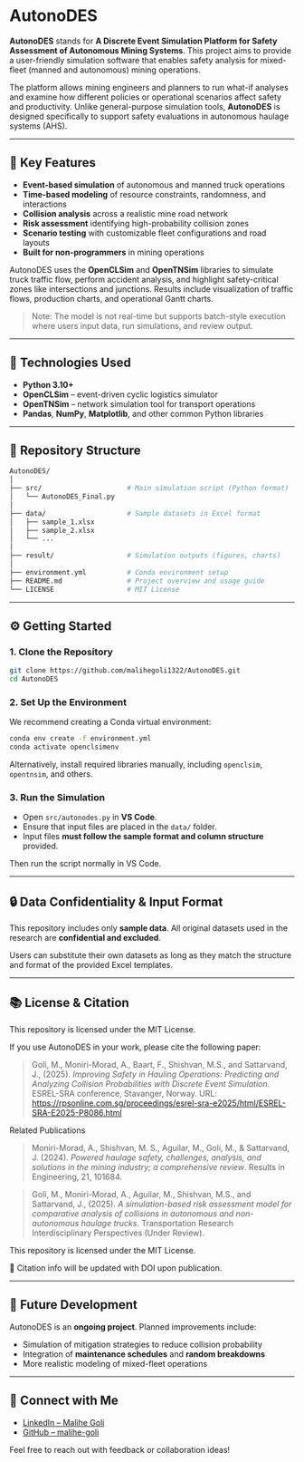 # AutonoDES

**AutonoDES** stands for **A Discrete Event Simulation Platform for Safety Assessment of Autonomous Mining Systems**. This project aims to provide a user-friendly simulation software that enables safety analysis for mixed-fleet (manned and autonomous) mining operations.

The platform allows mining engineers and planners to run what-if analyses and examine how different policies or operational scenarios affect safety and productivity. Unlike general-purpose simulation tools, **AutonoDES** is designed specifically to support safety evaluations in autonomous haulage systems (AHS).

---

## 🚀 Key Features

- **Event-based simulation** of autonomous and manned truck operations
- **Time-based modeling** of resource constraints, randomness, and interactions
- **Collision analysis** across a realistic mine road network
- **Risk assessment** identifying high-probability collision zones
- **Scenario testing** with customizable fleet configurations and road layouts
- **Built for non-programmers** in mining operations

AutonoDES uses the **OpenCLSim** and **OpenTNSim** libraries to simulate truck traffic flow, perform accident analysis, and highlight safety-critical zones like intersections and junctions. Results include visualization of traffic flows, production charts, and operational Gantt charts.

> Note: The model is not real-time but supports batch-style execution where users input data, run simulations, and review output.

---

## 🧰 Technologies Used

- **Python 3.10+**
- **OpenCLSim** – event-driven cyclic logistics simulator
- **OpenTNSim** – network simulation tool for transport operations
- **Pandas**, **NumPy**, **Matplotlib**, and other common Python libraries

---

## 📁 Repository Structure

```bash
AutonoDES/
│
├── src/                     # Main simulation script (Python format)
│   └── AutonoDES_Final.py
│
├── data/                    # Sample datasets in Excel format
│   ├── sample_1.xlsx
│   ├── sample_2.xlsx
│   └── ...
│
├── result/                  # Simulation outputs (figures, charts)
│
├── environment.yml          # Conda environment setup
├── README.md                # Project overview and usage guide
└── LICENSE                  # MIT License
```

---

## ⚙️ Getting Started

### 1. Clone the Repository

```bash
git clone https://github.com/malihegoli1322/AutonoDES.git
cd AutonoDES
```

### 2. Set Up the Environment

We recommend creating a Conda virtual environment:

```bash
conda env create -f environment.yml
conda activate openclsimenv
```

Alternatively, install required libraries manually, including `openclsim`, `opentnsim`, and others.

### 3. Run the Simulation

- Open `src/autonodes.py` in **VS Code**.
- Ensure that input files are placed in the `data/` folder.
- Input files **must follow the sample format and column structure** provided.

Then run the script normally in VS Code.

---

## 🔒 Data Confidentiality & Input Format

This repository includes only **sample data**. All original datasets used in the research are **confidential and excluded**.

Users can substitute their own datasets as long as they match the structure and format of the provided Excel templates.

---

## 📚 License & Citation

This repository is licensed under the MIT License.

If you use AutonoDES in your work, please cite the following paper:

> Goli, M., Moniri-Morad, A., Baart, F., Shishvan, M.S., and Sattarvand, J., (2025). *Improving Safety in Hauling Operations: Predicting and Analyzing Collision Probabilities with Discrete Event Simulation*. ESREL-SRA conference, Stavanger, Norway.
> URL: https://rpsonline.com.sg/proceedings/esrel-sra-e2025/html/ESREL-SRA-E2025-P8086.html 

Related Publications

> Moniri-Morad, A., Shishvan, M. S., Aguilar, M., Goli, M., & Sattarvand, J. (2024). *Powered haulage safety, challenges, analysis, and solutions in the mining industry; a comprehensive review*. Results in Engineering, 21, 101684.

> Goli, M., Moniri-Morad, A., Aguilar, M., Shishvan, M.S., and Sattarvand, J., (2025). *A simulation-based risk assessment model for comparative analysis of collisions in autonomous and non-autonomous haulage trucks*. Transportation Research Interdisciplinary Perspectives (Under Review).

This repository is licensed under the MIT License.


📄 Citation info will be updated with DOI upon publication.


---

## 🔭 Future Development

AutonoDES is an **ongoing project**. Planned improvements include:

- Simulation of mitigation strategies to reduce collision probability
- Integration of **maintenance schedules** and **random breakdowns**
- More realistic modeling of mixed-fleet operations

---

## 🤝 Connect with Me

- [LinkedIn – Malihe Goli](https://www.linkedin.com/in/malihe-goli-3a039031/)
- [GitHub – malihe-goli](https://github.com/malihegoli1322)

Feel free to reach out with feedback or collaboration ideas!


